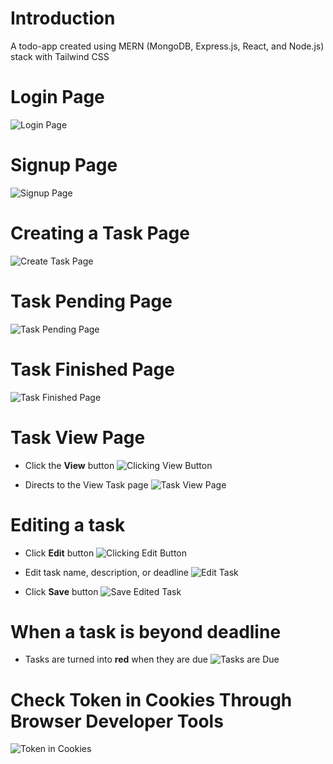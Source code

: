 # Introduction

A todo-app created using MERN (MongoDB, Express.js, React, and Node.js) stack with Tailwind CSS

# Login Page

![Login Page](Login.png)

# Signup Page

![Signup Page](SignUp.png)

# Creating a Task Page

![Create Task Page](CreateTask.png)

# Task Pending Page

![Task Pending Page](TaskPending.png)

# Task Finished Page

![Task Finished Page](TaskFinished.png)

# Task View Page

- Click the **View** button
  ![Clicking View Button](ViewPage1.png)
  <br>

- Directs to the View Task page
  ![Task View Page](ViewPage2.png)

# Editing a task

- Click **Edit** button
  ![Clicking Edit Button](EditTask1.png)
  <br>

- Edit task name, description, or deadline
  ![Edit Task](EditTask2.png)
  <br>

- Click **Save** button
  ![Save Edited Task](EditTask3.png)

# When a task is beyond deadline

- Tasks are turned into **red** when they are due
  ![Tasks are Due](TaskDeadline.png)

# Check Token in Cookies Through Browser Developer Tools

![Token in Cookies](PresentCookies.png)
